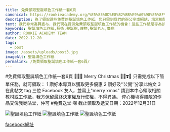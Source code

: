 ```yaml
---
title: 免費領取聖誕填色工作紙一套6頁
canonical: https://rookieacademy.org/%E5%85%8D%E8%B2%BB%E9%A0%98%E5%8F%96%E8%81%96%E8%AA%95%E5%A1%AB%E8%89%B2%E5%B7%A5%E4%BD%9C%E7%B4%99%E4%B8%80%E5%A5%976%E9%A0%81
description: 為了領取這些免費的聖誕填色工作紙，您只需到我們的辦公室或網站，填寫相關的申請表格或下載工作紙，即可獲得這些精美的藝術材料。這是我們對社區的小小回饋，希望能為孩子們帶來歡樂和激發他們的創造力。請注意，數量有限，先到先得，因此我們建議您盡早領取。讓我們一起在這個特別的聖誕季節裡，為孩子們營造一個充滿藝術和樂趣的環境，讓他們在填色的過程中體驗到無限的快樂和驚喜！
text: 我們非常高興宣布，我們現在提供免費領取聖誕填色工作紙的機會！這些工作紙是專為孩子們設計的，讓他們在聖誕節期間享受創意和藝術的樂趣。這些工作紙包含了各種可愛的聖誕主題，例如聖誕樹、禮物、聖誕老人和麋鹿等，孩子們可以用彩色筆或蠟筆填色，發揮他們的想像力和創造力。這是一個很好的機會讓孩子們參與聖誕節的慶祝活動，同時培養他們的手眼協調和藝術表達能力。領取這些免費的聖誕填色工作紙，讓孩子們在家庭中度過一個有趣又有意義的聖誕假期。
keywords: 聖誕填色工作紙,藝術,聖誕樹,禮物,聖誕老人,麋鹿
author: ROOKIE ACADEMY TEAM
date: 2022-12-20
tags:
  - post
image: /assets/uploads/post3.jpg
imageAlt: 聖誕填色工作紙
permalink: /免費領取聖誕填色工作紙一套6頁/
---
```

#免費領取聖誕填色工作紙一套6頁
 🤭🎅🏻 Merry Christmas 💃🏼❣️💖 
只需完成以下簡單任務，就可領取：
1 讚好本專頁以獲取更多優惠
2 讚好及‘’公開‘’分享此帖文
3 在此帖文 tag 三位 Facebook 友人，並寫上"merry xmas"
請到本中心領取相關教材或工作紙，我方保留最終決定權及行使權，不得異議。
俾心機填得靚靚的作品交俾我哋貼堂，仲可 #免費送堂 㗎
截止領取及遞交日期：2022年12月31日

![聖誕填色工作紙](/assets/uploads/post4.jpg)
![聖誕填色工作紙](/assets/uploads/post5.jpg)
![聖誕填色工作紙](/assets/uploads/post6.jpg)

[facebook網址](https://www.facebook.com/rookieacademysensen/photos/pcb.692719555767897/692719299101256/)